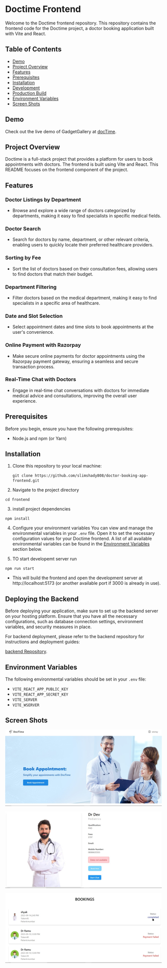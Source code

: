 # Doctime Frontend

Welcome to the Doctime frontend repository. This repository contains the frontend code for the Doctime project, a doctor booking application built with Vite and React.

## Table of Contents
- [Demo](#demo)
- [Project Overview](#project-overview)
- [Features](#features)
- [Prerequisites](#prerequisites)
- [Installation](#installation)
- [Development](#development)
- [Production Build](#production-build)
- [Environment Variables](#environmental-variable)
- [Screen Shots](#screen-shots)


## Demo

Check out the live demo of GadgetGallery at [docTime](https://doctime.netlify.app/).


## Project Overview
Doctime is a full-stack project that provides a platform for users to book appointments with doctors. The frontend is built using Vite and React. This README focuses on the frontend component of the project.

## Features

### Doctor Listings by Department
- Browse and explore a wide range of doctors categorized by departments, making it easy to find specialists in specific medical fields.

### Doctor Search
- Search for doctors by name, department, or other relevant criteria, enabling users to quickly locate their preferred healthcare providers.

### Sorting by Fee
- Sort the list of doctors based on their consultation fees, allowing users to find doctors that match their budget.

### Department Filtering
- Filter doctors based on the medical department, making it easy to find specialists in a specific area of healthcare.

### Date and Slot Selection
- Select appointment dates and time slots to book appointments at the user's convenience.

### Online Payment with Razorpay
- Make secure online payments for doctor appointments using the Razorpay payment gateway, ensuring a seamless and secure transaction process.

### Real-Time Chat with Doctors
- Engage in real-time chat conversations with doctors for immediate medical advice and consultations, improving the overall user experience.




## Prerequisites
Before you begin, ensure you have the following prerequisites:

- Node.js and npm (or Yarn)


## Installation
1. Clone this repository to your local machine:

   ```shell
   git clone https://github.com/slimshady808/doctor-booking-app-frontend.git
   ```

2. Navigate to the project directory
```
cd frontend
``` 

3. install project dependencies

```
npm install
```

4. Configure your environment variables
You can view and manage the environmental variables in your `.env` file. Open it to set the necessary configuration values for your Doctime frontend. A list of all available environmental variables can be found in the [Environment Variables](#environment-variables) section below.

5. TO start developemt server run

```
npm run start
```
-  This will build the frontend and open the development server at http://localhost:5173 (or another available port if 3000 is already in use).


## Deploying the Backend

Before deploying your application, make sure to set up the backend server on your hosting platform. Ensure that you have all the necessary configurations, such as database connection settings, environment variables, and security measures in place.

For backend deployment, please refer to the backend repository for instructions and deployment guides:

[backend Repository](https://github.com/slimshady808/DjangoDoctorBookingApp.git).


## Environment Variables

The following environmental variables should be set in your `.env` file:


- `VITE_REACT_APP_PUBLIC_KEY`
- `VITE_REACT_APP_SECRET_KEY`
- `VITE_SERVER`
- `VITE_WSERVER`

## Screen Shots

![Homepage](Screenshots/home.jpg)

![Homepage](Screenshots/doc.jpg)

![Homepage](Screenshots/booking.jpg)
